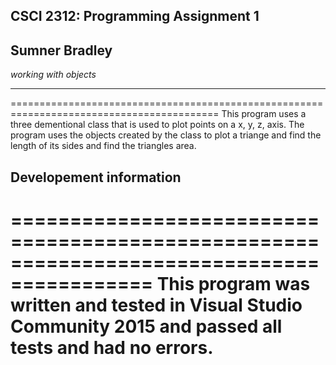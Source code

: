 ## CSCI 2312: Programming Assignment 1
## Sumner Bradley

_working with objects_

* * *

==========================================================================================
    This program uses a three dementional class that is used to plot points on a x, y, z, axis. The program uses the objects created by the class to plot a triange and find the length of its sides and find the triangles area.
## Developement information
==========================================================================================
    This program was written and tested in Visual Studio Community 2015 and passed all tests and had no errors.
==========================================================================================
